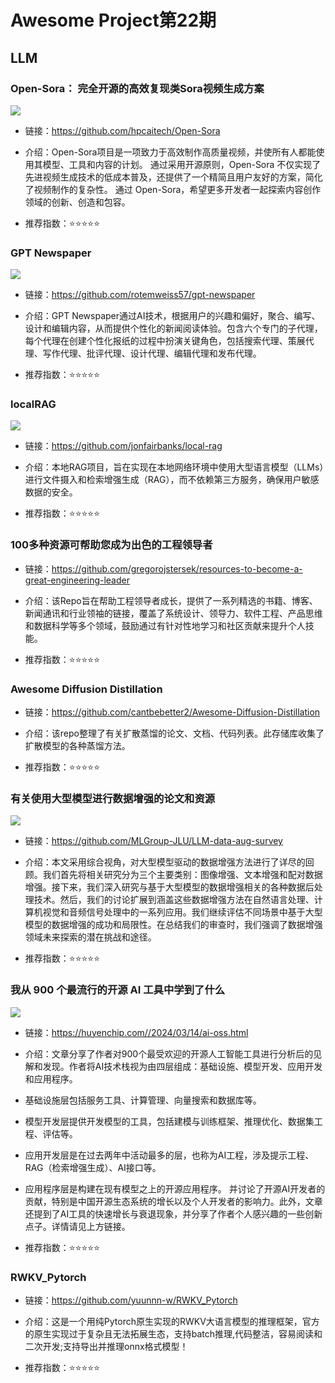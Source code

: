 # Awesome Project第22期

## LLM

### Open-Sora： 完全开源的高效复现类Sora视频生成方案

![](images/20240318-20240324/open-sora.png)

- 链接：https://github.com/hpcaitech/Open-Sora
  
- 介绍：​​Open-Sora项目是一项致力于高效制作高质量视频，并使所有人都能使用其模型、工具和内容的计划。 通过采用开源原则，Open-Sora 不仅实现了先进视频生成技术的低成本普及，还提供了一个精简且用户友好的方案，简化了视频制作的复杂性。 通过 Open-Sora，希望更多开发者一起探索内容创作领域的创新、创造和包容。

- 推荐指数：⭐️⭐️⭐️⭐️⭐️

### GPT Newspaper

![](images/20240318-20240324/GPTNewspaper.png)

- 链接：https://github.com/rotemweiss57/gpt-newspaper
  
- 介绍：GPT Newspaper通过AI技术，根据用户的兴趣和偏好，聚合、编写、设计和编辑内容，从而提供个性化的新闻阅读体验。包含六个专门的子代理，每个代理在创建个性化报纸的过程中扮演关键角色，包括搜索代理、策展代理、写作代理、批评代理、设计代理、编辑代理和发布代理。

- 推荐指数：⭐️⭐️⭐️⭐️⭐️

### localRAG

![](images/20240318-20240324/localRAG.gif)

- 链接：https://github.com/jonfairbanks/local-rag
  
- 介绍：​​本地RAG项目，旨在实现在本地网络环境中使用大型语言模型（LLMs）进行文件摄入和检索增强生成（RAG），而不依赖第三方服务，确保用户敏感数据的安全。

- 推荐指数：⭐️⭐️⭐️⭐️⭐️

### 100多种资源可帮助您成为出色的工程领导者

- 链接：https://github.com/gregorojstersek/resources-to-become-a-great-engineering-leader
  
- 介绍：​​该Repo旨在帮助工程领导者成长，提供了一系列精选的书籍、博客、新闻通讯和行业领袖的链接，覆盖了系统设计、领导力、软件工程、产品思维和数据科学等多个领域，鼓励通过有针对性地学习和社区贡献来提升个人技能。

- 推荐指数：⭐️⭐️⭐️⭐️⭐️

### Awesome Diffusion Distillation 

- 链接：https://github.com/cantbebetter2/Awesome-Diffusion-Distillation
  
- 介绍：该repo整理了​​有关扩散蒸馏的论文、文档、代码列表。此存储库收集了扩散模型的各种蒸馏方法。

- 推荐指数：⭐️⭐️⭐️⭐️⭐️

### 有关使用大型模型进行数据增强的论文和资源

![](images/20240318-20240324/LLM-data-aug-survey.png)

- 链接：https://github.com/MLGroup-JLU/LLM-data-aug-survey
  
- 介绍：​​本文采用综合视角，对大型模型驱动的数据增强方法进行了详尽的回顾。我们首先将相关研究分为三个主要类别：图像增强、文本增强和配对数据增强。接下来，我们深入研究与基于大型模型的数据增强相关的各种数据后处理技术。然后，我们的讨论扩展到涵盖这些数据增强方法在自然语言处理、计算机视觉和音频信号处理中的一系列应用。我们继续评估不同场景中基于大型模型的数据增强的成功和局限性。在总结我们的审查时，我们强调了数据增强领域未来探索的潜在挑战和途径。

- 推荐指数：⭐️⭐️⭐️⭐️⭐️

### 我从 900 个最流行的开源 AI 工具中学到了什么

![](image.png)

- 链接：https://huyenchip.com//2024/03/14/ai-oss.html
  
- 介绍：​​文章分享了作者对900个最受欢迎的开源人工智能工具进行分析后的见解和发现。作者将AI技术栈视为由四层组成：基础设施、模型开发、应用开发和应用程序。
- 基础设施层包括服务工具、计算管理、向量搜索和数据库等。
- 模型开发层提供开发模型的工具，包括建模与训练框架、推理优化、数据集工程、评估等。
- 应用开发层是在过去两年中活动最多的层，也称为AI工程，涉及提示工程、RAG（检索增强生成）、AI接口等。
- 应用程序层是构建在现有模型之上的开源应用程序。
并讨论了开源AI开发者的贡献，特别是中国开源生态系统的增长以及个人开发者的影响力。此外，文章还提到了AI工具的快速增长与衰退现象，并分享了作者个人感兴趣的一些创新点子。详情请见上方链接。

- 推荐指数：⭐️⭐️⭐️⭐️⭐️

### RWKV_Pytorch

- 链接：https://github.com/yuunnn-w/RWKV_Pytorch
  
- 介绍：​​这是一个用纯Pytorch原生实现的RWKV大语言模型的推理框架，官方的原生实现过于复杂且无法拓展生态，支持batch推理,代码整洁，容易阅读和二次开发;支持导出并推理onnx格式模型！

- 推荐指数：⭐️⭐️⭐️⭐️⭐️